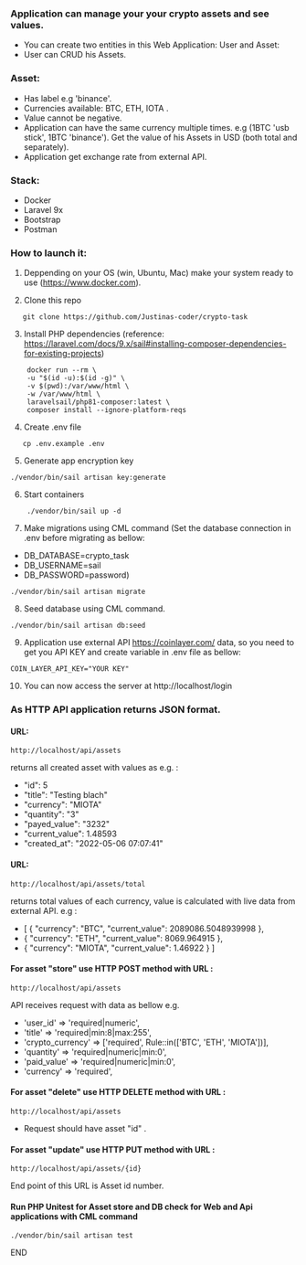 ### Application can manage your your crypto assets and see values.

- You can create two entities in this Web Application: User and Asset:
- User can CRUD his Assets.

### Asset:
- Has label e.g 'binance'.
- Currencies available: BTC, ETH, IOTA .
- Value cannot be negative.
- Application can have the same currency multiple times. e.g (1BTC 'usb stick', 1BTC 'binance'). Get the
  value of his Assets in USD (both total and separately).
- Application get exchange rate from external API.


### Stack:

- Docker
- Laravel 9x
- Bootstrap
- Postman



### How to launch it:

1. Deppending on your OS (win, Ubuntu, Mac) make your system ready to use (https://www.docker.com).

2. Clone this repo
```
   git clone https://github.com/Justinas-coder/crypto-task
```
3. Install PHP dependencies (reference: https://laravel.com/docs/9.x/sail#installing-composer-dependencies-for-existing-projects)
```
    docker run --rm \
    -u "$(id -u):$(id -g)" \
    -v $(pwd):/var/www/html \
    -w /var/www/html \
    laravelsail/php81-composer:latest \
    composer install --ignore-platform-reqs
```
4. Create .env file
```
   cp .env.example .env
```

5. Generate app encryption key
```
./vendor/bin/sail artisan key:generate
```

6. Start containers
```
    ./vendor/bin/sail up -d
```

7. Make migrations using CML command (Set the database connection in .env before migrating as bellow:

- DB_DATABASE=crypto_task
- DB_USERNAME=sail
- DB_PASSWORD=password)

```
./vendor/bin/sail artisan migrate
```
8. Seed database using CML command.
```
./vendor/bin/sail artisan db:seed
```
9. Application use external API https://coinlayer.com/ data, so you need to get you API KEY and create
variable in .env file as bellow:
```
COIN_LAYER_API_KEY="YOUR KEY"
```
10. You can now access the server at http://localhost/login  


### As HTTP API application returns JSON format.

#### URL: 
```
http://localhost/api/assets
```  
returns all created asset with values as e.g. :

- "id": 5
- "title": "Testing blach"
- "currency": "MIOTA"
- "quantity": "3"
- "payed_value": "3232"
- "current_value": 1.48593
- "created_at": "2022-05-06 07:07:41"

#### URL: 
```
http://localhost/api/assets/total
```
returns total values of each currency, 
value is calculated with live data from external API. e.g :

- [
{
"currency": "BTC",
"current_value": 2089086.5048939998
},
- {
"currency": "ETH",
"current_value": 8069.964915
},
- {
"currency": "MIOTA",
"current_value": 1.46922
}
]

#### For asset "store"  use HTTP POST method with URL :

```
http://localhost/api/assets
```

API receives request with data as bellow e.g.

- 'user_id' => 'required|numeric',
- 'title' => 'required|min:8|max:255',
- 'crypto_currency' => ['required', Rule::in(['BTC', 'ETH', 'MIOTA'])],
- 'quantity' => 'required|numeric|min:0',
- 'paid_value' => 'required|numeric|min:0',
- 'currency' => 'required',

#### For asset "delete"  use HTTP DELETE method with URL :

```
http://localhost/api/assets
```

- Request should have asset "id" .

#### For asset "update"  use HTTP PUT method with URL :

```
http://localhost/api/assets/{id}
``` 

End point of this URL is Asset id number.


#### Run PHP Unitest for Asset store and DB check for Web and Api applications with CML command 
```
./vendor/bin/sail artisan test
```

END


